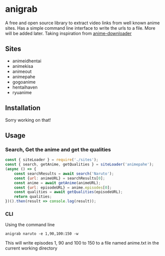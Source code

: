 # anigrab

A free and open source library to extract video links from well known anime sites. Has a simple command line interface to write the urls to a file. More will be added later. Taking inspiration from [anime-downloader](https://github.com/vn-ki/anime-downloader)

## Sites
* animeidhentai
* animekisa
* animeout
* animepahe
* gogoanime
* hentaihaven
* ryuanime

## Installation
Sorry working on that!

## Usage

### Search, Get the anime and get the qualities
```javascript
const { siteLoader } = require('./sites');
const { search, getAnime, getQualities } = siteLoader('animepahe');
(async () => {
    const searchResults = await search('Naruto');
    const {url: animeURL} = searchResults[0];
    const anime = await getAnime(animeURL);
    const {url: episodeURL} = anime.episodes[0];
    const qualities = await getQualities(episodeURL);
    return qualities;
})().then(result => console.log(result));

```

### CLI
Using the command line
```
anigrab naruto -e 1,90,100:150 -w
```
This will write episodes 1, 90 and 100 to 150 to a file named anime.txt in the current working directory
